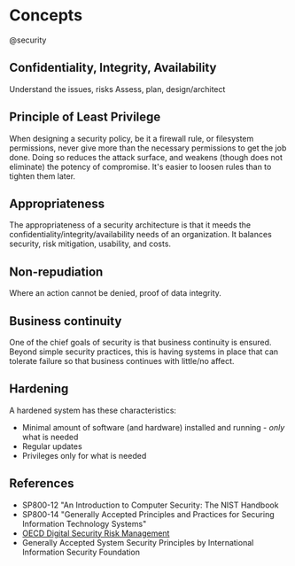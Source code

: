 # Concepts
@security

Confidentiality, Integrity, Availability
----------------------------------------


Understand the issues, risks
Assess, plan, design/architect

Principle of Least Privilege
----------------------------

When designing a security policy, be it a firewall rule, or filesystem
permissions, never give more than the necessary permissions to get the job
done. Doing so reduces the attack surface, and weakens (though does not eliminate)
the potency of compromise. It's easier to loosen rules than to tighten them later.

Appropriateness
---------------


The appropriateness of a security architecture is that it meeds the
confidentiality/integrity/availability needs of an organization. It balances
security, risk mitigation, usability, and costs.

Non-repudiation
---------------


Where an action cannot be denied, proof of data integrity.

Business continuity
-------------------


One of the chief goals of security is that business continuity is ensured.
Beyond simple security practices, this is having systems in place that can
tolerate failure so that business continues with little/no affect.

Hardening
---------


A hardened system has these characteristics:


* Minimal amount of software (and hardware) installed and running - *only* what is needed
* Regular updates
* Privileges only for what is needed


References
----------


* SP800-12 "An Introduction to Computer Security: The NIST Handbook
* SP800-14 "Generally Accepted Principles and Practices for Securing Information Technology Systems"
* [OECD Digital Security Risk Management](https://www.oecd.org/sti/ieconomy/digital-security-risk-management.htm)
* Generally Accepted System Security Principles by International Information Security Foundation


